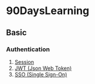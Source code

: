 # 90DaysLearning

## Basic

### Authentication

1. [Session](Basic/Authentication/Session.md)
2. [JWT (Json Web Token)](Basic/Authentication/Jwt.md)
3. [SSO (Single Sign-On)](Basic/Authentication/SSO.md)
